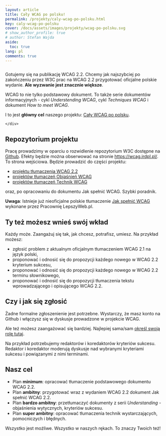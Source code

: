 ```yaml
---
layout: article
title: Cały WCAG po polsku!
permalink: /projekty/caly-wcag-po-polsku.html
key: caly-wcag-po-polsku
cover: /docs/assets/images/projekty/wcag-po-polsku.svg
# show_author_profile: true
# author: Stefan Wajda
aside:
  toc: true
lang: pl 
comments: true   
---
```


<div class="item">
  <div class="item__image">
    <img class="image image--lg" src="../docs/assets/images/projekty/wcag-po-polsku.svg" alt=""/>
  </div>
  <div class="item__content">
     <div class="item__description">
      <p>Gotujemy się na publikację WCAG 2.2. Chcemy jak najszybciej po zakończeniu przez W3C prac na WCAG 2.2 przygotować oficjalne polskie wydanie. <strong>Ale wyzwanie jest znacznie większe</strong>.</p>
	  <p>WCAG to nie tylko podstawowy dokument. To także serie dokumentów informacyjnych - cykl <em lang="en" title="Objaśnienia WCAG">Understending WCAG</em>, cykl <em lang="en" title="Techniki WCAG">Techniques WCAG</em> i dokument <em lang="en" title="Jak spełnić WCAG">How to meet WCAG</em>.</p>  
	  <p>I to jest <strong>główny cel</strong> naszego projektu: <a href="https://wcag.irdpl.pl/">Cały WCAG po polsku</a>. </p>  

    </div>
  </div>
</div>

<!--more-->

## Repozytorium projektu

Pracę prowadzimy w oparciu o rozwidlenie repozytorium W3C dostępne na [Github](https://github.com/irdpl/wcag). Efekty będzie można obserwować na stronie https://wcag.irdpl.pl/. To strona wejściowa. Będzie prowadzić do części projektu:

- [projektu tłumaczenia WCAG 2.2](https://wcag.irdpl.pl/guidelines/22/)
- [projektów tłumaczeń Objaśnień WCAG](https://wcag.irdpl.pl/understanding/)
- [projektów tłumaczeń Technik WCAG](https://wcag.irdpl.pl/techniques/)

oraz, po opracowaniu do dokumentu Jak spełnić WCAG. Szybki poradnik.

**Uwaga**: Istnieje już nieoficjalne polskie tłumaczenie [Jak spełnić WCAG](https://wcag.lepszyweb.pl) wykonane przez Pracownię LepszyWeb.pl.  

## Ty też możesz wnieś swój wkład

Każdy może. Zaangażuj się tak, jak chcesz, potrafisz, umiesz. Na przykład możesz:
- zgłosić problem z aktualnym oficjalnym tłumaczeniem WCAG 2.1 na język polski, 
- proponować i odnosić się do propozycji każdego nowego w WCAG 2.2 kryterium sukcesu,
- proponować i odnosić się do propozycji każdego nowego w WCAG 2.2 terminu słownikowego,
- proponować i odnosić się do propozycji tłumaczenia tekstu wprowadzającego i opisującego WCAG 2.2.

## Czy i jak się zgłosić

Żadne formalne zgłoszenienie jest potrzebne. Wystarczy, że masz konto na Github i włączysz się w dyskusje prowadzone w projekcie WCAG.

Ale też możesz zaangażować się bardziej. Najlepiej sama/sam [określ swoją rolę tutaj](https://github.com/orgs/irdpl/discussions/26). 

Na przykład potrzebujemy redaktorów i koredaktorów kryteriów sukcesu. Redaktor i koredaktor moderują dyskusje nad wybranymi kryteriami sukcesu i powiązanymi z nimi terminami. 

## Nasz cel

- Plan **minimum**: opracować tłumaczenie podstawowego dokumentu WCAG 2.2.
- Plan **ambitny**: przygotować wraz z wydaniem WCAG 2.2 dokument Jak spełnić WCAG 2.2.
- Plan **bardzo ambitny**: przetłumaczyć dokumenty z serii _Understanding_ - objaśnienia wytycznych, kryteriów sukcesu.
- Plan **super ambitny**: opracować tłumaczenia technik wystarczających, pomocniczych i błędnych. 

Wszystko jest możliwe. Wszystko w naszych rękach. To znaczy Twoich też! 






